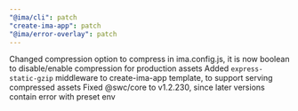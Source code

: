 ```yaml
---
"@ima/cli": patch
"create-ima-app": patch
"@ima/error-overlay": patch
---
```


Changed compression option to compress in ima.config.js, it is now boolean to disable/enable compression for production assets
Added `express-static-gzip` middleware to create-ima-app template, to support serving compressed assets
Fixed @swc/core to v1.2.230, since later versions contain error with preset env
